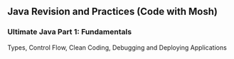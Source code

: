 ## Java Revision and Practices (Code with Mosh)
### Ultimate Java Part 1: Fundamentals
Types, Control Flow, Clean Coding, Debugging and Deploying Applications
